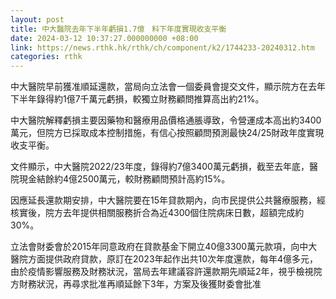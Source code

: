 ```yaml
---
layout: post
title: 中大醫院去年下半年虧損1.7億　料下年度實現收支平衡
date: 2024-03-12 10:37:27.000000000 +08:00
link: https://news.rthk.hk/rthk/ch/component/k2/1744233-20240312.htm
categories: rthk
---
```


中大醫院早前獲准順延還款，當局向立法會一個委員會提交文件，顯示院方在去年下半年錄得約1億7千萬元虧損，較獨立財務顧問推算高出約21%。

中大醫院解釋虧損主要因藥物和醫療用品價格通脹導致，令營運成本高出約3400萬元，但院方已採取成本控制措施，有信心按照顧問預測最快24/25財政年度實現收支平衡。

文件顯示，中大醫院2022/23年度，錄得約7億3400萬元虧損，截至去年底，醫院現金結餘約4億2500萬元，較財務顧問預計高約15%。

因應延長還款期安排，中大醫院要在15年貸款期內，向市民提供公共醫療服務，經核實後，院方去年提供相關服務折合為近4300個住院病床日數，超額完成約30%。

立法會財委會於2015年同意政府在貸款基金下開立40億3300萬元款項，向中大醫院方面提供政府貸款，原訂在2023年起作出共10次年度還款，每年4億多元，由於疫情影響服務及財務狀況，當局去年建議容許還款期先順延2年，視乎檢視院方財務狀況，再尋求批准再順延餘下3年，方案及後獲財委會批准
